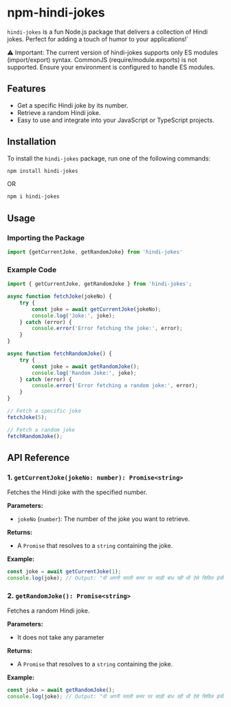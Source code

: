 # npm-hindi-jokes

`hindi-jokes` is a fun Node.js package that delivers a collection of Hindi jokes. Perfect for adding a touch of humor to your applications!`

⚠️ Important: The current version of hindi-jokes supports only ES modules (import/export) syntax. CommonJS (require/module.exports) is not supported. Ensure your environment is configured to handle ES modules.

## Features

- Get a specific Hindi joke by its number.
- Retrieve a random Hindi joke.
- Easy to use and integrate into your JavaScript or TypeScript projects.

## Installation

To install the `hindi-jokes` package, run one of the following commands:

```bash
npm install hindi-jokes
```

OR

```bash
npm i hindi-jokes
```

## Usage

### Importing the Package

```javascript
import {getCurrentJoke, getRandomJoke} from 'hindi-jokes'
```

### Example Code

```javascript
import { getCurrentJoke, getRandomJoke } from 'hindi-jokes';

async function fetchJoke(jokeNo) {
    try {
        const joke = await getCurrentJoke(jokeNo);
        console.log('Joke:', joke);
    } catch (error) {
        console.error('Error fetching the joke:', error);
    }
}

async function fetchRandomJoke() {
    try {
        const joke = await getRandomJoke();
        console.log('Random Joke:', joke);
    } catch (error) {
        console.error('Error fetching a random joke:', error);
    }
}

// Fetch a specific joke
fetchJoke(5);

// Fetch a random joke
fetchRandomJoke(); 
```

## API Reference

### 1. `getCurrentJoke(jokeNo: number): Promise<string>`

Fetches the Hindi joke with the specified number.

**Parameters:**

- `jokeNo` (`number`): The number of the joke you want to retrieve.

**Returns:**

- A `Promise` that resolves to a `string` containing the joke.

**Example:**

```javascript
const joke = await getCurrentJoke(1);
console.log(joke); // Output: "वो अपनी पतली कमर पर साड़ी बांध रही थी ऐसे सिविल इंजीनियर     नदी पर पुल बांध रहा हो जैसे 😆🤣😋😉" 
```

### 2. `getRandomJoke(): Promise<string>`

Fetches a random Hindi joke.

**Parameters:**

- It does not take any parameter

**Returns:**

- A `Promise` that resolves to a `string` containing the joke.

**Example:**

```javascript
const joke = await getRandomJoke();
console.log(joke); // Output: "वो अपनी पतली कमर पर साड़ी बांध रही थी ऐसे सिविल इंजीनियर     नदी पर पुल बांध रहा हो जैसे 😆🤣😋😉" 
```
